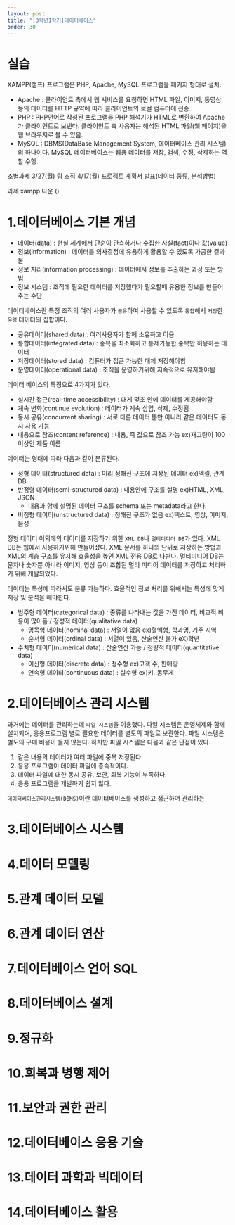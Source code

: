 ```yaml
---
layout: post
title: "[3학년1학기]데이터베이스"
order: 30
---
```

# 실습
XAMPP(잼프) 프로그램은 PHP, Apache, MySQL 프로그램을 패키지 형태로 설치.

* Apache : 클라이언트 측에서 웹 서비스를 요청하면 HTML 파일, 이미지, 동영상 등의 데이터를 HTTP 규약에 따라 클라이언트의 로컬 컴퓨터에 전송. 
* PHP : PHP언어로 작성된 프로그램을 PHP 해석기가 HTML로 변환하여 Apache가 클라이언트로 보낸다. 클라이언트 측 사용자는 해석된 HTML 파일(웹 페이지)을 웹 브라우저로 볼 수 있음.
* MySQL : DBMS(DataBase Management System, 데이터베이스 관리 시스템)의 하나이다. MySQL 데이터베이스는 웹용 데이터를 저장, 검색, 수정, 삭제하는 역할 수행.



조별과제
3/27(월) 팀 조직
4/17(월) 프로젝트 계획서 발표(데이터 종류, 분석방법)

과제
xampp 다운 ()

# 1.데이터베이스 기본 개념

* 데이터(data) : 현실 세계에서 단순이 관측하거나 수집한 사실(fact)이나 값(value) 
* 정보(information) : 데이터를 의사결정에 유용하게 활용할 수 있도록 가공한 결과물
* 정보 처리(information processing) : 데이터에서 정보를 추출하는 과정 또는 방법
* 정보 시스템 : 조직에 필요한 데이터를 저장했다가 필요할때 유용한 정보를 만들어주는 수단

데이터베이스란 특정 조직의 여러 사용자가 `공유`하여 사용할 수 있도록 `통합`해서 `저장`한 `운영` 데이터의 집합이다.
* 공유데이터(shared data) : 여러사용자가 함께 소유하고 이용
* 통합데이터(integrated data) : 중복을 최소화하고 통제가능한 중복만 허용하는 데이터
* 저장데이터(stored data) : 컴퓨터가 접근 가능한 매체 저장해야함
* 운영데이터(operational data) : 조직을 운영하기위해 지속적으로 유지해야됨

데이터 베이스의 특징으로 4가지가 있다. 
* 실시간 접근(real-time accessibility) : 대게 몇초 안에 데이터를 제공해야함
* 계속 변화(continue evolution) : 데이터가 계속 삽입, 삭제, 수정됨
* 동시 공유(concurrent sharing) : 서로 다른 데이터 뿐만 아니라 같은 데이터도 동시 사용 가능
* 내용으로 참조(content reference) : 내용, 즉 값으로 참조 가능 ex)재고량이 100이상인 제품 이름

데이터는 형태에 따라 다음과 같이 분류된다.
* 정형 데이터(structured data) : 미리 정해진 구조에 저장된 데이터 ex)엑셀, 관계 DB
* 반정형 데이터(semi-structured data) : 내용안에 구조를 설명 ex)HTML, XML, JSON
  - 내용과 함께 설명된 데이터 구조를 schema 또는 metadata라고 한다. 
* 비정형 데이터(unstructured data) : 정해진 구조가 없음 ex)텍스트, 영상, 이미지, 음성

정형 데이터 이외에의 데이터를 저장하기 위한 `XML DB`나 `멀티미디어 DB`가 있다. XML DB는 웹에서 사용하기위해 만들어졌다. XML 문서를 하나의 단위로 저장하는 방법과 XML의 계층 구조를 유지해 효율성을 높인 XML 전용 DB로 나뉜다. 멀티미디어 DB는 문자나 숫자뿐 아니라 이미지, 영상 등이 조합된 멀티 미디어 데이터를 저장하고 처리하기 위해 개발되었다.

데이터는 특성에 따라서도 분류 가능하다. 효율적인 정보 처리를 위해서는 특성에 맞게 저장 및 분석을 해야한다.  
* 범주형 데이터(categorical data) : 종류를 나타내는 값을 가진 데이터, 비교적 비용이 많이듬 / 정성적 데이터(qualitative data)
  - 명목형 데이터(nominal data) : 서열이 없음 ex)혈액형, 학과명, 거주 지역
  - 순서형 데이터(ordinal data) : 서열이 있음, 산술연산 불가 eX)학년
* 수치형 데이터(numerical data) : 산술연산 가능 / 정량적 데이터(quantitative data)
  - 이산형 데이터(discrete data) : 정수형 ex)고객 수, 판매량
  - 연속형 데이터(continuous data) : 실수형 ex)키, 몸무게

# 2.데이터베이스 관리 시스템

과거에는 데이터를 관리하는데 `파일 시스템`을 이용했다. 파일 시스템은 운영체제와 함께 설치되며, 응용프로그램 별로 필요한 데이터를 별도의 파일로 보관한다. 파일 시스템은 별도의 구매 비용이 들지 않는다. 하지만 파일 시스템은 다음과 같은 단점이 있다.
1. 같은 내용의 데이터가 여러 파일에 중복 저장된다. 
2. 응용 프로그램이 데이터 파일에 종속적이다. 
3. 데이터 파일에 대한 동시 공유, 보안, 회복 기능이 부족하다. 
4. 응용 프로그램을 개발하기 쉽지 않다. 

`데이터베이스관리시스템(DBMS)`이란 데이터베이스를 생성하고 접근하며 관리하는 

# 3.데이터베이스 시스템



# 4.데이터 모델링
# 5.관계 데이터 모델
# 6.관계 데이터 연산
# 7.데이터베이스 언어 SQL
# 8.데이터베이스 설계
# 9.정규화
# 10.회복과 병행 제어
# 11.보안과 권한 관리
# 12.데이터베이스 응용 기술
# 13.데이터 과학과 빅데이터
# 14.데이터베이스 활용


